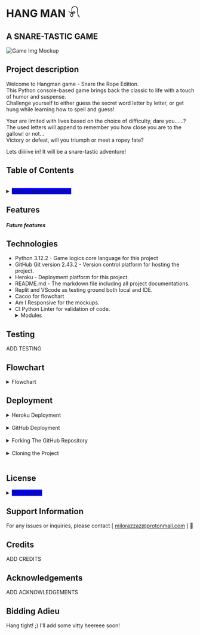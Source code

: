 # HANG MAN 𓍯 

## A SNARE-TASTIC GAME
![Game Img Mockup](/assets/pythonsnippet.JPG)

## Project description

Welcome to Hangman game - Snare the Rope Edition.<br>
This Python console-based game brings back the classic to life with a touch of humor and suspense.<br>
Challenge yourself to either guess the secret word letter by letter, or get hung while learning how to spell and guess!

Your are limited with lives based on the choice of difficulty, dare you......?<br>
The used letters will append to remember you how close you are to the gallow! or not...<br>
Victory or defeat, will you triumph or meet a ropey fate?

Lets diiiiive in! It will be a snare-tastic adventure!

<h2>Table of Contents</h2><br>
<details><summary><span style="background-color: #0000FF">Click to preview content</span></summary><br>

* Features
 - Future features
* Techonologies used
* Testing
* Flowchart
* Deployment
* Support information
* Credits / Acknowledgements
* License
* Bidding Adieu / Conclusion

</details>

## Features
   <h5> Future features</h5>

## Technologies
 - Python 3.12.2 - Game logics core language for this project<br>
 - GitHub Git version 2.43.2 - Version control platform for hosting the project.<br>
 - Heroku - Deployment platform for this project.
 - README.md - The markdown file including all project documentations.<br>
 - Replit and VScode as testing ground both local and IDE.
 - Cacoo for flowchart
 - Am I Responsive for the mockups.
 - CI Python Linter for validation of code.
 <br><details><summary>Modules</summary>
   - random<br>
   - os<br>
   - string<br>
   - time<br>
   - Wordlist.py
      * easy_words
      * medium_words
      * hard_words
      * logo
      * graphics
      * gamedescriptions
      * endgamevis
   </details>

## Testing
ADD TESTING

## Flowchart
<details><summary>Flowchart</summary>

![Flowchart image](/assets/images/Flowchart1.png)

</details>

## Deployment 
<details><summary>Heroku Deployment</summary><br>

i. Create or log in to your account at [Heroku](www.heroku.com).

ii. Click 'New' -> 'Create new app'.

iii. Type in the app name (the-hangman) -> select the region -> 'Create app'.

iv. Navigate to the 'Settings' tab.

v. Click 'Reveal Config Vars' -> Add key: 'PORT' and value: '8000'.

vi. Click 'Add buildpack' -> add 'python' (for Python) and 'nodejs' (for Node.js).
#### It is crucial that the order of buildpacks are as mentioned: 1(Shown as first) 'Python' and 2(Second) 'Nodejs'.

vii. Navigate to the 'Deploy' tab.

viii. Select 'GitHub' in the 'Deployment method' area.

ix. Enter the GitHub repository name in the search bar -> 'Connect'.

x. Click 'Deploy Branch' and wait for the build to complete.

</details><br>

<details><summary>GitHub Deployment</summary><br>


i. Log into your GitHub account.<br>

ii. Navigate to the repository (milosson/Hangman).<br>

iii. Click on the 'Settings' option at the top of the repository.<br>

iv. Select 'Pages' from the left-hand menu, located near the bottom.<br>

v. Within the 'Source' tab, select the drop-down titled 'None'.<br>

vi. Choose the branch named 'main' (in some cases, it can be named 'Master').<br>

vii. Click 'Save'.<br>

viii. You will be prompted with a URL to your deployed site.<br>

ix. Your site is now deployed. Please note that it might take a moment for the URL to update. Refresh the page until the site is fully deployed. 
</details><br>

<details><summary>Forking The GitHub Repository</summary><br>


i. Log into your GitHub account.<br>

ii. Navigate to the repository you are willing to fork (milosson/Hangman).<br>

iii. In the upper-right of the repository, click the 'Fork' button.<br>

iv. A copy of the repository will now be available within your repositories.<br>

v. You now have a copy of the code available to clone and work on without affecting the original code.
</details><br>

<details><summary>Cloning the Project</summary>

To make a local clone of the project, follow these steps:

i. Log into your GitHub account.<br>

ii. Navigate to the repository (the-hangman).<br>

iii. In the upper section of the repository, click the drop-down named 'Code'.<br>

iv. Copy the SSH address (`git@github.com:Milosson/Hangman.git`).<br>

v. Open GitBash.<br>

vi. Navigate to the correct directory.<br>

vii. Create a new directory named 'the-hangman-clone'.<br>

viii. CD into 'the-hangman-clone'.<br>

iv. Enter `git clone git@github.com:Milosson/Hangman.git`.<br>

x. GitBash will clone the repository into this directory.<br>

xi. Enter `code .`.
</details><br>

 

## License
<details><summary><span style="background-color: #0000FF">MIT License</span></summary>

Copyright (c) [2024] [Milo Razzaz]

Permission is hereby granted, free of charge, to any person obtaining a copy
of this software and associated documentation files (the "Software"), to deal
in the Software without restriction, including without limitation the rights
to use, copy, modify, merge, publish, distribute, sublicense, and/or sell
copies of the Software, and to permit persons to whom the Software is
furnished to do so, subject to the following conditions:

The above copyright notice and this permission notice shall be included in all
copies or substantial portions of the Software.

THE SOFTWARE IS PROVIDED "AS IS", WITHOUT WARRANTY OF ANY KIND, EXPRESS OR
IMPLIED, INCLUDING BUT NOT LIMITED TO THE WARRANTIES OF MERCHANTABILITY,
FITNESS FOR A PARTICULAR PURPOSE AND NONINFRINGEMENT. IN NO EVENT SHALL THE
AUTHORS OR COPYRIGHT HOLDERS BE LIABLE FOR ANY CLAIM, DAMAGES OR OTHER
LIABILITY, WHETHER IN AN ACTION OF CONTRACT, TORT OR OTHERWISE, ARISING FROM,
OUT OF OR IN CONNECTION WITH THE SOFTWARE OR THE USE OR OTHER DEALINGS IN THE
SOFTWARE.</details>

## Support Information

For any issues or inquiries, please contact [ milorazzaz@protonmail.com ] 🖖

## Credits

ADD CREDITS 

## Acknowledgements

ADD ACKNOWLEDGEMENTS

## Bidding Adieu

Hang tight! ;) I'll add some vitty heereee soon!
